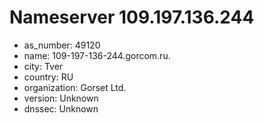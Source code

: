 # Nameserver 109.197.136.244

* as_number: 49120
* name: 109-197-136-244.gorcom.ru.
* city: Tver
* country: RU
* organization: Gorset Ltd.
* version: Unknown
* dnssec: Unknown
